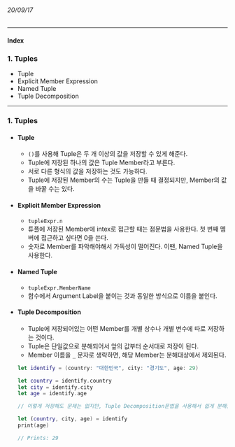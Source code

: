 ###### 20/09/17

------



#### Index

### **1. Tuples**

-  Tuple
-  Explicit Member Expression
-  Named Tuple
-  Tuple Decomposition



------



### **1.  Tuples**

- #### Tuple

  - `()`를 사용해 Tuple은 두 개 이상의 값을 저장할 수 있게 해준다. 
  - Tuple에 저장된 하나의 값은 Tuple Member라고 부른다.
  - 서로 다른 형식의 값을 저장하는 것도 가능하다.
  - Tuple에 저장된 Member의 수는 Tuple을 만들 때 결정되지만, Member의 값을 바꿀 수는 있다.



- #### Explicit Member Expression

  - `tupleExpr.n` 
  - 튜플에 저장된 Member에 intex로 접근할 때는 점문법을 사용한다. 첫 번째 멤버에 접근하고 싶다면 0을 쓴다.
  - 숫자로 Member를 파악해야해서 가독성이 떨어진다. 이땐, Named Tuple을 사용한다.



- #### Named Tuple

  - `tupleExpr.MemberName`
  - 함수에서 Argument Label을 붙이는 것과 동일한 방식으로 이름을 붙인다.



- #### Tuple Decomposition

  - Tuple에 저장되어있는 어떤 Member를 개별 상수나 개별 변수에 따로 저장하는 것이다.
  - Tuple은 단일값으로 분해되어서 앞의 값부터 순서대로 저장이 된다.
  - Member 이름을 `_` 문자로 생략하면, 해당 Member는 분해대상에서 제외된다.

  ```swift
  let identify = (country: "대한민국", city: "경기도", age: 29)
  
  let country = identify.country
  let city = identify.city
  let age = identify.age
  
  // 이렇게 저장해도 문제는 없지만, Tuple Decomposition문법을 사용해서 쉽게 분해할 수 있다.
  
  let (country, city, age) = identify
  print(age)
  
  // Prints: 29
  ```


